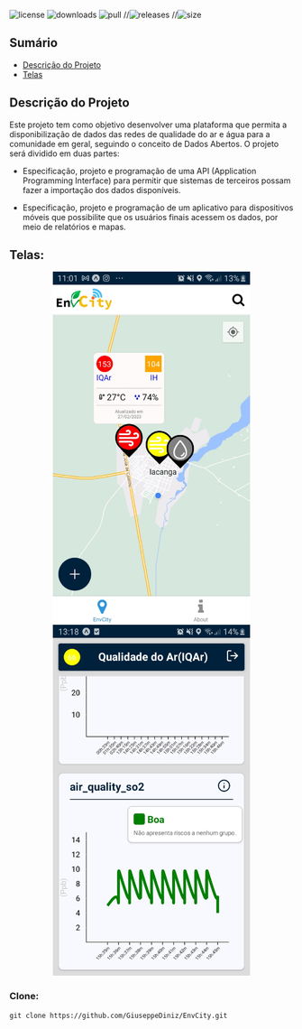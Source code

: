 <div style="display: inline_block"><br/>
    <img alignSelf= "center" alt="license" src="https://img.shields.io/github/license/GiuseppeDiniz/EnvCity.svg"/>
    <img alignSelf= "center" alt="downloads" src="https://img.shields.io/github/downloads/GiuseppeDiniz/EnvCity/total.svg"/>
    <img alignSelf= "center" alt="pull" src="https://img.shields.io/github/issues-pr/GiuseppeDiniz/EnvCity.svg"/>
    //<img alignSelf= "center" alt="releases" src="https://img.shields.io/github/realese/GiuseppeDiniz/EnvCity.svg"/>
    //<img alignSelf= "center" alt="size" src="https://badge-size.herokuapp.com/GiuseppeDiniz/EnvCity/main/README.md"/>
</div>

## Sumário

- [Descrição do Projeto](#descricao-do-projeto)
- [Telas](#telas)

<div id='descricao-do-projeto'/> 

## Descrição do Projeto

Este projeto tem como objetivo desenvolver uma plataforma que permita a disponibilização de dados das redes de qualidade do ar e água para a comunidade em geral, seguindo o conceito de Dados Abertos. O projeto será dividido em duas partes:

- Especificação, projeto e programação de uma API (Application Programming Interface) para permitir que sistemas de terceiros possam fazer a importação dos dados disponíveis.

- Especificação, projeto e programação de um aplicativo para dispositivos móveis que possibilite que os usuários finais acessem os dados, por meio de relatórios e mapas.

<div id='telas'/> 

## Telas:
<p align="center">
  <img src="./assets/path/to/img%20(4).jpeg " width="350" title="hover text">
  <img src="./assets/path/to/img%20(1).jpeg " width="350" title="hover text">
</p>

### Clone:
```
git clone https://github.com/GiuseppeDiniz/EnvCity.git
  ```
